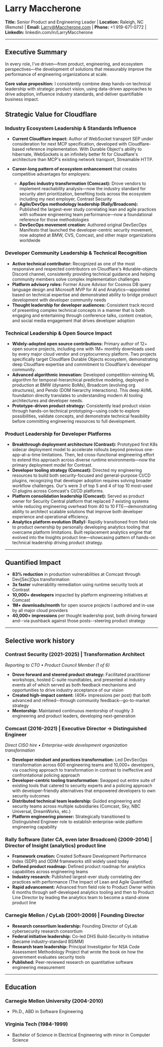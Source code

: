 # Larry Maccherone
**Title:** Senior Product and Engineering Leader | **Location:** Raleigh, NC (Remote) |
**Email:** Larry@Maccherone.com | **Phone:** +1 919-671-0772 | **LinkedIn:** linkedin.com/in/LarryMaccherone

---

## Executive Summary

In every role, I've driven—from product, engineering, and ecosystem perspectives—the development of solutions that measurably improve the performance of engineering organizations at scale.

**Core value proposition:** I consistently combine deep hands-on technical leadership with strategic product vision, using data-driven approaches to drive adoption, influence industry standards, and deliver quantifiable business impact.

## Strategic Value for Cloudflare

### Industry Ecosystem Leadership & Standards Influence

- **Current Cloudflare impact:** Author of WebSocket transport SEP under consideration for next MCP specification, developed with Cloudflare-based reference implementation. With Durable Object's ability to hibernate, WebSockets is an infinitely better fit for Cloudflare's architecture than MCP's existing network transport, Streamable HTTP.

- **Career-long pattern of ecosystem enhancement** that creates competitive advantages for employers:
  - **AppSec industry transformation (Comcast):** Drove vendors to implement reachability analysis—now the industry standard for security alert prioritization, benefiting tools across the ecosystem including my next employer, Contrast Security
  - **Agile/DevOps methodology leadership (Rally/Broadcom):** Published the largest-ever study correlating lean and agile practices with software engineering team performance—now a foundational reference for those methodologies
  - **DevSecOps movement creation:** Authored original DevSecOps Manifesto that launched the developer-centric security movement, now adopted at BMW, CVS, Comcast, and other major organizations worldwide

### Developer Community Leadership & Technical Recognition

- **Active technical contributor:** Recognized as one of the most responsive and respected contributors on Cloudflare's #durable-objects Discord channel, consistently providing technical guidance and helping community members solve complex implementation challenges
- **Platform advisory roles:** Former Azure Advisor for Cosmos DB query language design and Microsoft MVP for AI and Analytics—appointed based on technical expertise and demonstrated ability to bridge product development with developer community needs
- **Thought leadership for developer audiences:** Consistent track record of presenting complex technical concepts in a manner that is both engaging and entertaining through conference talks, content creation, and social media engagement that drives developer adoption

### Technical Leadership & Open Source Impact

- **Widely-adopted open source contributions:** Primary author of 12+ open source projects, including one with 1M+ monthly downloads used by every major cloud vendor and cryptocurrency platform. Two projects specifically target Cloudflare Durable Objects ecosystem, demonstrating deep Cloudflare expertise and commitment to Cloudflare's developer community.
- **Advanced algorithmic innovation:** Developed competition-winning ML algorithm for temporal-hierarchical predictive modeling, deployed in production at BMW (dynamic BoMs), Broadcom (evolving org structures), and Pendo (DOM hierarchy interactions). This deep AI/ML foundation directly translates to understanding modern AI tooling architectures and developer needs.
- **Prototype-driven product strategy:** Consistently lead product vision through hands-on technical prototyping—using code to explore possibilities, validate concepts, and demonstrate technical feasibility before committing engineering resources to full development.

### Product Leadership for Developer Platforms

- **Breakthrough deployment architecture (Contrast):** Prototyped first K8s sidecar deployment model to accelerate rollouts beyond previous one-app-at-a-time limitations. Then, led cross-functional engineering effort to extend this approach across diverse runtime environments—now the primary deployment model for Contrast.
- **Developer tooling strategy (Comcast):** Directed my engineering resources to build both security-focused and general-purpose CI/CD plugins, recognizing that developer adoption requires solving broader workflow challenges. Our's were 3 of top 5 and 4 of top 10 most-used CI plugins across Comcast's CI/CD platforms.
- **Platform consolidation leadership (Comcast):** Served as product owner for Security Central platform that replaced 7 existing systems while reducing engineering overhead from 40 to 10 FTE—demonstrating ability to architect scalable solutions that improve both developer experience and operational efficiency.
- **Analytics platform evolution (Rally):** Rapidly transitioned from field role to product ownership by personally developing analytics tooling that overcame platform limitations. Built replacement analytics engine that evolved into the Insights product line—showcasing pattern of hands-on technical leadership driving product strategy.

---

## Quantified Impact

- **83% reduction** in production vulnerabilities at Comcast through Dev[Sec]Ops transformation
- **3x faster** vulnerability remediation using runtime security tools at Contrast
- **10,000+ developers** impacted by platform engineering initiatives at Comcast
- **1M+ downloads/month** for open source projects I authored and in-use by all major cloud providers
- **40,000+ impressions** per thought leadership post, both driving forward and--via pushback against those posts--steering product strategy

---

## Selective work history

### Contrast Security (2021-2025) | **Transformation Architect**
*Reporting to CTO • Product Council Member (1 of 6)*
- **Drove forward and steered product strategy:** Facilitated practitioner workshops, hosted C-suite roundtables, and presented at industry events all of which served as both feedback mechanisms and opportunities to drive industry acceptance of our vision
- **Created high-impact content:** (40K+ impressions per post) that both advanced and refined--through community feedback--go-to-market strategy
- **Mentorship:** Maintained continuous mentorship of roughly 3 engineering and product leaders, developing next-generation

### Comcast (2016-2021) | **Executive Director → Distinguished Engineer**
*Direct CISO hire • Enterprise-wide development organization transformation*
- **Developer mindset and practices transformation:** Led DevSecOps transformation across 600 engineering teams and 10,000+ developers, via coaching approach to transformation in contrast to ineffective and confrontational policing approach
- **Developer-centric tooling transformation:** Swapped out entire suite of existing tools that catered to security experts and a policing approach with developer-friendly alternatives that empowered developers to own security outcomes
- **Distributed technical team leadership:** Guided engineering and security teams across multiple subsidiaries (Comcast, Sky, NBC Universal, DreamWorks, etc.)
- **Platform engineering pioneer:** Strategically transitioned to Distinguished Engineer role to establish enterprise-wide platform engineering capability

### Rally Software (later CA, even later Broadcom) (2009-2014) | **Director of Insight (analytics) product line**
- **Framework creation:** Created Software Development Performance Index (SDPI) and ODIM frameworks still widely used today
- **Defined product roadmap:** Defined product roadmap for analytics capabilities across engineering teams
- **Industry research:** Published largest-ever study correlating dev practices with performance (The Impact of Lean and Agile Quantified)
- **Rapid advancement:** Advanced from field role to Product Owner within 6 months through self-developed analytics tooling and then to Product Line Director by leading the analytics team to become a stand-alone product line

### Carnegie Mellon / CyLab (2001-2009) | **Founding Director**
- **Research consortium leadership:** Founding Director of CyLab cybersecurity research consortium
- **Federal initiative leadership:** Co-led DHS Build-Security-In initiative (became industry-standard BSIMM)
- **Research team leadership:** Principal Investigator for NSA Code Assessment Methodology Project that wrote the book on how the government evaluates security tools
- **Published:** Peer-reviewed research on quantitative software engineering measurement

---

## Education

### Carnegie Mellon University (2004-2010)
- Ph.D., ABD in Software Engineering

### Virginia Tech (1984-1999)
- Bachelor of Science in Electrical Engineering with minor in Computer Science
